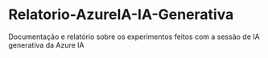 # Relatorio-AzureIA-IA-Generativa
Documentação e relatório sobre os experimentos feitos com a sessão de IA generativa da Azure IA
